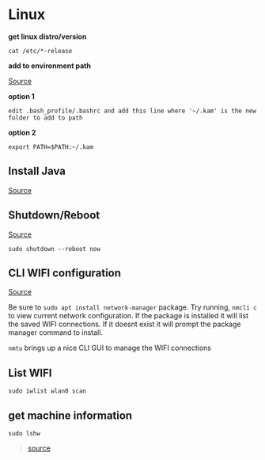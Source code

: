 # Linux

**get linux distro/version**

`cat /etc/*-release`

**add to environment path**

[Source](https://www.cyberciti.biz/faq/appleosx-bash-unix-change-set-path-environment-variable/)

**option 1**

```
edit .bash_profile/.bashrc and add this line where '~/.kam' is the new folder to add to path 
```

**option 2**

```
export PATH=$PATH:~/.kam
```

## Install Java

[Source](https://linux4one.com/how-to-install-java-on-ubuntu-18-04/#5_Setting_up_default_Java_Version)


## Shutdown/Reboot

[Source](https://www.lifewire.com/reboot-linux-using-command-line-4032621)

`sudo shutdown --reboot now`

## CLI WIFI configuration

[Source](https://askubuntu.com/questions/461825/how-to-connect-to-wifi-from-the-command-line#461831)

Be sure to `sudo apt install network-manager` package. Try running, `nmcli c` to view current network configuration.  If the package is installed it will list the saved WIFI connections.  If it doesnt exist it will prompt the package manager command to install.

`nmtu` brings up a nice CLI GUI to manage the WIFI connections

## List WIFI 

```
sudo iwlist wlan0 scan
```



## get machine information

```
sudo lshw
```

> [source](https://vitux.com/get-linux-system-and-hardware-details-on-the-command-line/)



